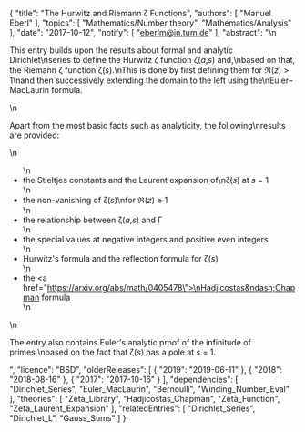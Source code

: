 {
    "title": "The Hurwitz and Riemann ζ Functions",
    "authors": [
        "Manuel Eberl"
    ],
    "topics": [
        "Mathematics/Number theory",
        "Mathematics/Analysis"
    ],
    "date": "2017-10-12",
    "notify": [
        "eberlm@in.tum.de"
    ],
    "abstract": "\n<p>This entry builds upon the results about formal and analytic Dirichlet\nseries to define the Hurwitz &zeta; function &zeta;(<em>a</em>,<em>s</em>) and,\nbased on that, the Riemann &zeta; function &zeta;(<em>s</em>).\nThis is done by first defining them for &real;(<em>z</em>) > 1\nand then successively extending the domain to the left using the\nEuler&ndash;MacLaurin formula.</p>\n<p>Apart from the most basic facts such as analyticity, the following\nresults are provided:</p>\n<ul>\n<li>the Stieltjes constants and the Laurent expansion of\n&zeta;(<em>s</em>) at <em>s</em> = 1</li>\n<li>the non-vanishing of &zeta;(<em>s</em>)\nfor &real;(<em>z</em>) &ge; 1</li>\n<li>the relationship between &zeta;(<em>a</em>,<em>s</em>) and &Gamma;</li>\n<li>the special values at negative integers and positive even integers</li>\n<li>Hurwitz's formula and the reflection formula for &zeta;(<em>s</em>)</li>\n<li>the <a href=\"https://arxiv.org/abs/math/0405478\">\nHadjicostas&ndash;Chapman formula</a></li>\n</ul>\n<p>The entry also contains Euler's analytic proof of the infinitude of primes,\nbased on the fact that &zeta;(<i>s</i>) has a pole at <i>s</i> = 1.</p>",
    "licence": "BSD",
    "olderReleases": [
        {
            "2019": "2019-06-11"
        },
        {
            "2018": "2018-08-16"
        },
        {
            "2017": "2017-10-16"
        }
    ],
    "dependencies": [
        "Dirichlet_Series",
        "Euler_MacLaurin",
        "Bernoulli",
        "Winding_Number_Eval"
    ],
    "theories": [
        "Zeta_Library",
        "Hadjicostas_Chapman",
        "Zeta_Function",
        "Zeta_Laurent_Expansion"
    ],
    "relatedEntries": [
        "Dirichlet_Series",
        "Dirichlet_L",
        "Gauss_Sums"
    ]
}